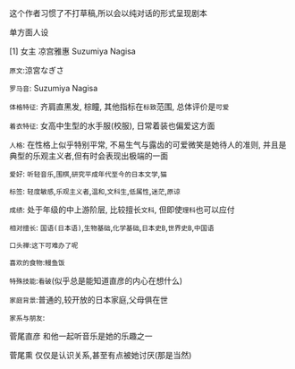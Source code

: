 这个作者习惯了不打草稿,所以会以纯对话的形式呈现剧本

单方面人设

[1] 女主 凉宫雅惠 Suzumiya Nagisa

`原文`:涼宮なぎさ

`罗马音`: Suzumiya Nagisa

`体格特征`: 齐肩直黑发, 棕瞳, 其他指标在`标致`范围, 总体评价是`可爱`

`着衣特征`: 女高中生型的水手服(校服), 日常着装也偏爱这方面

`人格`: 在性格上似乎特别平常, 不易生气与露齿的可爱微笑是她待人的准则, 并且是典型的乐观主义者,但有时会表现出极端的一面

`爱好`: `听轻音乐`,`围棋`,`研究平成年代至今的日本文学`,`猫`

`标签`: `轻度敏感`,`乐观主义者`,`温和`,`文科生`,`低属性`,`迷茫`,`原谅`

`成绩`: 处于年级的中上游阶层, 比较擅长`文科`, 但即使`理科`也可以应付

`相对擅长`: `国语(日本语)`,`生物基础`,`化学基础`,`日本史B`,`世界史B`,`中国语`

`口头禅`:`这下可难办了呢`

`喜欢的食物`:`鳗鱼饭`

`特殊技能`:`看破`(似乎总是能知道直彦的内心在想什么)

`家庭背景`:普通的,较开放的日本家庭,父母俱在世

`家系与朋友`:

菅尾直彦 和他一起听音乐是她的乐趣之一

菅尾熏 仅仅是认识关系,甚至有点被她讨厌(那是当然)